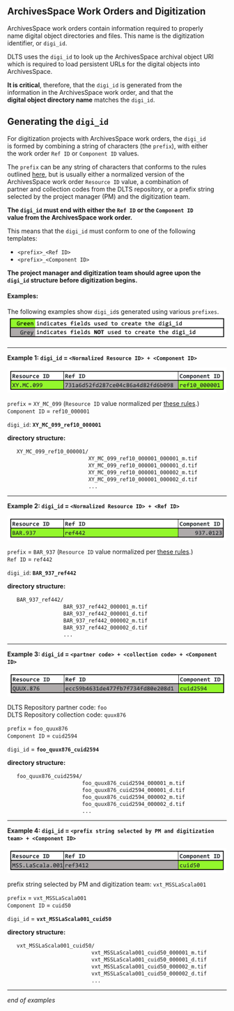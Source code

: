 ## ArchivesSpace Work Orders and Digitization

ArchivesSpace work orders contain information required to properly  
name digital object directories and files.  This name is the digitization  
identifier, or `digi_id`.  

DLTS uses the `digi_id` to look up the ArchivesSpace archival object URI  
which is required to load persistent URLs for the digital objects into  
ArchivesSpace.

**It is critical**, therefore, that the `digi_id` is generated from the  
information in the ArchivesSpace work order, and that the   
**digital object directory name** matches the `digi_id`.


## Generating the `digi_id`
For digitization projects with ArchivesSpace work orders, the `digi_id`  
is formed by combining a string of characters (the `prefix`), with either  
the work order `Ref ID` or `Component ID` values.  

The `prefix` can be any string of characters that conforms to the rules  
outlined [here](./README.md#characters-allowed-in-directory-names-and-file-names),  but is usually either a normalized version of the  
ArchivesSpace work order `Resource ID` value, a combination of   
partner and collection codes from the DLTS repository, or a prefix string  
selected by the project manager (PM) and the digitization team.  

**The `digi_id` must end with either the `Ref ID` or the `Component ID`  
value from the ArchivesSpace work order.**

This means that the `digi_id` must conform to one of the following templates:  
* `<prefix>_<Ref ID>`  
* `<prefix>_<Component ID>`  


**The project manager and digitization team should agree upon the  
`digi_id` structure before digitization begins.**

#### Examples:  
The following examples show `digi_id`s generated using various `prefixes`.  
![](./aspace-legend.png)

---

**Example 1:  `digi_id` = `<Normalized Resource ID> + <Component ID>`**  

![](./aspace-example-1.png)

`prefix` = `XY_MC_099` (`Resource ID` value normalized per [these rules](./README.md#characters-allowed-in-directory-names-and-file-names).)  
`Component ID` = `ref10_000001`  

`digi_id`: **`XY_MC_099_ref10_000001`**

**directory structure:**
```
   XY_MC_099_ref10_000001/
                          XY_MC_099_ref10_000001_000001_m.tif
                          XY_MC_099_ref10_000001_000001_d.tif
                          XY_MC_099_ref10_000001_000002_m.tif
                          XY_MC_099_ref10_000001_000002_d.tif
                          ...
```
---

**Example 2:  `digi_id` = `<Normalized Resource ID> + <Ref ID>`**  

![](./aspace-example-2.png)

`prefix` = `BAR_937` (`Resource ID` value normalized per [these rules](./README.md#characters-allowed-in-directory-names-and-file-names).)  
`Ref ID` = `ref442`   

`digi_id`: **`BAR_937_ref442`**

**directory structure:**
```
   BAR_937_ref442/
                  BAR_937_ref442_000001_m.tif
                  BAR_937_ref442_000001_d.tif
                  BAR_937_ref442_000002_m.tif
                  BAR_937_ref442_000002_d.tif
                  ...
```

---

**Example 3:  `digi_id` = `<partner code> + <collection code> + <Component ID>`**  

![](./aspace-example-3.png)


DLTS Repository partner code: `foo`  
DLTS Repository collection code: `quux876`  

`prefix` = `foo_quux876`  
`Component ID` = `cuid2594`  

`digi_id` = **`foo_quux876_cuid2594`**

**directory structure:**
```
   foo_quux876_cuid2594/
                        foo_quux876_cuid2594_000001_m.tif
                        foo_quux876_cuid2594_000001_d.tif
                        foo_quux876_cuid2594_000002_m.tif
                        foo_quux876_cuid2594_000002_d.tif
                        ...
```

---

**Example 4:  `digi_id` = `<prefix string selected by PM and digitization team> + <Component ID>`**  

![](./aspace-example-4.png)


prefix string selected by PM and digitization team: `vxt_MSSLaScala001`  

`prefix` = `vxt_MSSLaScala001`  
`Component ID` = `cuid50`  

`digi_id` = **`vxt_MSSLaScala001_cuid50`**


**directory structure:**
```
   vxt_MSSLaScala001_cuid50/
                           vxt_MSSLaScala001_cuid50_000001_m.tif
                           vxt_MSSLaScala001_cuid50_000001_d.tif
                           vxt_MSSLaScala001_cuid50_000002_m.tif
                           vxt_MSSLaScala001_cuid50_000002_d.tif
                           ...
```

---

*end of examples*
